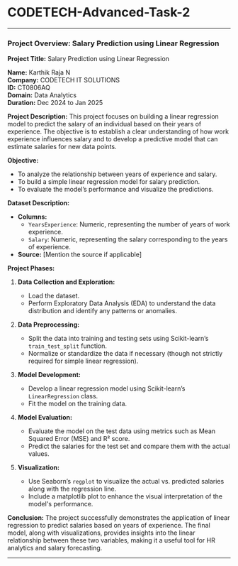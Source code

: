 # CODETECH-Advanced-Task-2
---

### Project Overview: Salary Prediction using Linear Regression

**Project Title:** Salary Prediction using Linear Regression

**Name:** Karthik Raja N  
**Company:** CODETECH IT SOLUTIONS  
**ID:** CT0806AQ  
**Domain:** Data Analytics  
**Duration:** Dec 2024 to Jan 2025

**Project Description:**
This project focuses on building a linear regression model to predict the salary of an individual based on their years of experience. The objective is to establish a clear understanding of how work experience influences salary and to develop a predictive model that can estimate salaries for new data points.

**Objective:**
- To analyze the relationship between years of experience and salary.
- To build a simple linear regression model for salary prediction.
- To evaluate the model’s performance and visualize the predictions.

**Dataset Description:**
- **Columns:**
  - `YearsExperience`: Numeric, representing the number of years of work experience.
  - `Salary`: Numeric, representing the salary corresponding to the years of experience.
- **Source:** [Mention the source if applicable]

**Project Phases:**
1. **Data Collection and Exploration:**
   - Load the dataset.
   - Perform Exploratory Data Analysis (EDA) to understand the data distribution and identify any patterns or anomalies.
2. **Data Preprocessing:**
   - Split the data into training and testing sets using Scikit-learn’s `train_test_split` function.
   - Normalize or standardize the data if necessary (though not strictly required for simple linear regression).

3. **Model Development:**
   - Develop a linear regression model using Scikit-learn’s `LinearRegression` class.
   - Fit the model on the training data.

4. **Model Evaluation:**
   - Evaluate the model on the test data using metrics such as Mean Squared Error (MSE) and R² score.
   - Predict the salaries for the test set and compare them with the actual values.

5. **Visualization:**
   - Use Seaborn’s `regplot` to visualize the actual vs. predicted salaries along with the regression line.
   - Include a matplotlib plot to enhance the visual interpretation of the model's performance.

**Conclusion:**
The project successfully demonstrates the application of linear regression to predict salaries based on years of experience. The final model, along with visualizations, provides insights into the linear relationship between these two variables, making it a useful tool for HR analytics and salary forecasting.

---

